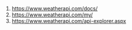 
1. https://www.weatherapi.com/docs/
2. https://www.weatherapi.com/my/
3. https://www.weatherapi.com/api-explorer.aspx
